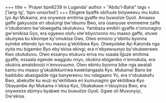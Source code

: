 +++
title = 'Prayer bpn6239 in Luganda'
author = "Abdu'l-Bahá"
tags = ['lang-lg', 'bpn-unsorted']
+++
Ebigere byaffe obifuule binyweevu mu kubo lyo Ayi Mukama, era onyweze emitima gyaffe mu buwulize Gyoli.  Amaaso gaffe gakyusize eri obulungi bw'obumu Bwo, era osanyuse emmeeme zaffe n'obubonero bw'okwegatta okutukuvu.  Yambaza emibiri gyaffe n'omunagiro gw'emikisa Gyo, era ogyewo olufu olw'ebyonoono mu maaso gaffe, otuwe okunywa ku kikompe ky'omukisa Gwo, Olwo ennono y'ebintu byonna eyimbe ettendo lyo mu masso g'ekitiibwa Kyo.  Otweyoleke Ayi Katonda nga oyita mu bigambo Byo eby'ekisa ekingi; era n'ebyewuunyo by'okubeerawo Kwo okutukuvu.  Olwo essanyu etukuvu eriva mu ssaala lijjuze emitima gyaffe, essaala egende waggutu nnyo, okukira ebigambo n'ennukuta, era okukira amaloboozi n'envuvuumo.  Olwo ebintu byonna bibe nga awatali kantu mu maaso g'okubikkurirwa kwekitangaala Kyo.
Mukama! Bano be baddubo abasigadde nga banyereevu mu ndagaano Yo, era n'obukakafu Bwo, abekutte ku wuzi ey'ekitiibwa eri kumunagiro gw'ekitiibwa Kyo Obayambe Ayi Mukama n'ekisa Kyo, Obakakase n'obuyinza Bwo, era onyweeze ebimyu byabwe mu buwulize Gyoli.
Ggwe oli Musonyiyi, Ow'ekisa.
